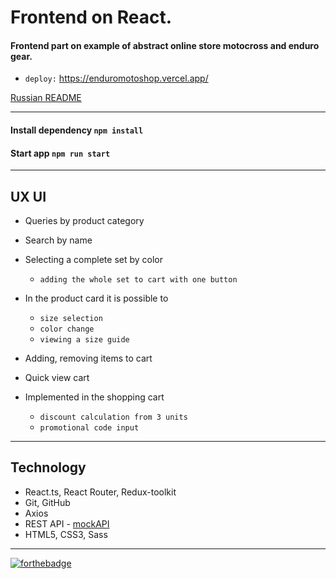# Frontend on React.

#### Frontend part on example of abstract online store motocross and enduro gear.
  * `deploy:` https://enduromotoshop.vercel.app/

[Russian README](./README.md)

---

#### Install dependency `npm install`
#### Start app `npm run start`

---

##  UX  UI
+ Queries by product category
+ Search by name
+ Selecting a complete set by color
    * `adding the whole set to cart with one button`

+ In the product card it is possible to
    * `size selection`
    * `color change`
    * `viewing a size guide`
+ Adding, removing items to cart
+ Quick view cart
+ Implemented in the shopping cart
    * `discount calculation from 3 units`
    * `promotional code input`
---
## Technology
- React.ts, React Router, Redux-toolkit
- Git, GitHub
- Axios
- REST API - [mockAPI](https://mockapi.io/)
- HTML5, CSS3, Sass

---

[![forthebadge](https://forthebadge.com/images/badges/built-with-love.svg)](https://forthebadge.com)